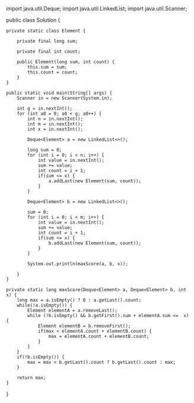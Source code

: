 import java.util.Deque;
import java.util.LinkedList;
import java.util.Scanner;

public class Solution {

    private static class Element {

        private final long sum;

        private final int count;

        public Element(long sum, int count) {
            this.sum = sum;
            this.count = count;
        }
    }

    public static void main(String[] args) {
        Scanner in = new Scanner(System.in);

        int g = in.nextInt();
        for (int a0 = 0; a0 < g; a0++) {
            int n = in.nextInt();
            int m = in.nextInt();
            int x = in.nextInt();

            Deque<Element> a = new LinkedList<>();

            long sum = 0;
            for (int i = 0; i < n; i++) {
                int value = in.nextInt();
                sum += value;
                int count = i + 1;
                if(sum <= x) {
                    a.addLast(new Element(sum, count));
                }
            }

            Deque<Element> b = new LinkedList<>();

            sum = 0;
            for (int i = 0; i < m; i++) {
                int value = in.nextInt();
                sum += value;
                int count = i + 1;
                if(sum <= x) {
                    b.addLast(new Element(sum, count));
                }
            }

            System.out.println(maxScore(a, b, x));

        }
    }

    private static long maxScore(Deque<Element> a, Deque<Element> b, int x) {
        long max = a.isEmpty() ? 0 : a.getLast().count;
        while(!a.isEmpty()) {
            Element elementA = a.removeLast();
            while (!b.isEmpty() && b.getFirst().sum + elementA.sum <=  x) {
                Element elementB = b.removeFirst();
                if(max < elementA.count + elementB.count) {
                    max = elementA.count + elementB.count;
                }
            }
        }
        if(!b.isEmpty()) {
            max = max < b.getLast().count ? b.getLast().count : max;
        }

        return max;
    }
}

